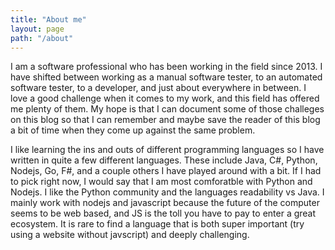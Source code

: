 ```yaml
---
title: "About me"
layout: page
path: "/about"
---
```


I am a software professional who has been working in the field since 2013.  I have shifted between working as a manual software tester, to an automated software tester, to a developer, and just about everywhere in between.  I love a good challenge when it comes to my work, and this field has offered me plenty of them.  My hope is that I can document some of those challeges on this blog so that I can remember and maybe save the reader of this blog a bit of time when they come up against the same problem.

I like learning the ins and outs of different programming languages so I have written in quite a few different languages.  These include Java, C#, Python, Nodejs, Go, F#, and a couple others I have played around with a bit.  If I had to pick right now, I would say that I am most comforatble with Python and Nodejs.  I like the Python community and the languages readability vs Java.  I mainly work with nodejs and javascript because the future of the computer seems to be web based, and JS is the toll you have to pay to enter a great ecosystem.  It is rare to find a language that is both super important (try using a website without javscript) and deeply challenging.
